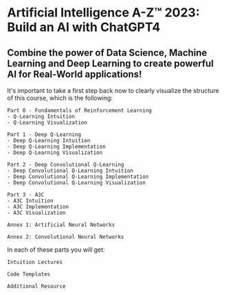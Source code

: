 # Artificial Intelligence A-Z™ 2023: Build an AI with ChatGPT4
## Combine the power of Data Science, Machine Learning and Deep Learning to create powerful AI for Real-World applications!

It's important to take a first step back now to clearly visualize the structure of this course, which is the following:

    Part 0 - Fundamentals of Reinforcement Learning
    - Q-Learning Intuition
    - Q-Learning Visualization

    Part 1 - Deep Q-Learning
    - Deep Q-Learning Intuition
    - Deep Q-Learning Implementation
    - Deep Q-Learning Visualization

    Part 2 - Deep Convolutional Q-Learning
    - Deep Convolutional Q-Learning Intuition
    - Deep Convolutional Q-Learning Implementation
    - Deep Convolutional Q-Learning Visualization

    Part 3 - A3C
    - A3C Intuition
    - A3C Implementation
    - A3C Visualization

    Annex 1: Artificial Neural Networks

    Annex 2: Convolutional Neural Networks

In each of these parts you will get:

    Intuition Lectures

    Code Templates

    Additional Resource

